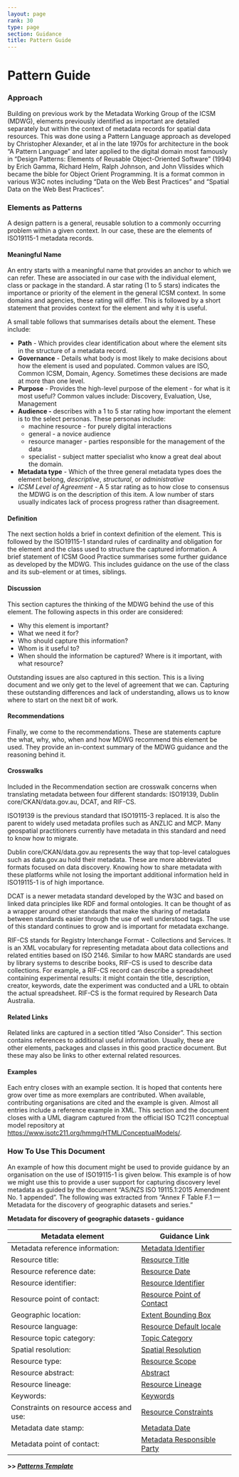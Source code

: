 ```yaml
---
layout: page
rank: 30
type: page
section: Guidance
title: Pattern Guide
---
```

# Pattern Guide

### Approach

Building on previous work by the Metadata Working Group of the ICSM (MDWG), elements previously identified as important are detailed separately but within the context of metadata records for spatial data resources. This was done using a Pattern Language approach as developed by Christopher Alexander, et al in the late 1970s for architecture in the book “A Pattern Language” and later applied to the digital domain most famously in “Design Patterns: Elements of Reusable Object-Oriented Software” (1994) by Erich Gamma, Richard Helm, Ralph Johnson, and John Vlissides which became the bible for Object Orient Programming. It is a format common in various W3C notes including “Data on the Web Best Practices” and “Spatial Data on the Web Best Practices”.

### Elements as Patterns

A design pattern is a general, reusable solution to a commonly occurring problem within a given context. In our case, these are the elements of ISO19115-1 metadata records. 

#### Meaningful Name

An entry starts with a meaningful name that provides an anchor to which we can refer. These are associated in our case with the individual element, class or package in the standard. A star rating (1 to 5 stars) indicates the importance or priority of the element in the general ICSM context. In some domains and agencies, these rating will differ. This is followed by a short statement that provides context for the element and why it is useful.

A small table follows that summarises details about the element. These include:
- **Path** -  Which provides clear identification about where the element sits in the structure of a metadata record.
- **Governance** -  Details what body is most likely to make decisions about how the element is used and populated. Common values are ISO, Common ICSM, Domain, Agency. Sometimes these decisions are made at more than one level.
- **Purpose** - Provides the high-level purpose of the element - for what is it most useful? Common values include: Discovery, Evaluation, Use, Management
- **Audience -** describes with a 1 to 5 star rating how important the element is to the select personas.  These personas include:
  - machine resource - for purely digital interactions
  - general - a novice audience
  - resource manager - parties responsible for the management of the data
  - specialist - subject matter specialist who know a great deal about the domain.
- **Metadata type** - Which of the three general metadata types does the element belong, *descriptive*, *structural*, or *administrative*
- *ICSM Level of Agreement* - A 5 star rating as to how close to consensus the MDWG is on the description of this item. A low number of stars usually indicates lack of process progress rather than disagreement.

#### Definition

The next section holds a brief in context definition of the element. This is followed by the ISO19115-1 standard rules of cardinality and obligation for the element and the class used to structure the captured information. A brief statement of ICSM Good Practice summarises some further guidance as developed by the MDWG. This includes guidance on the use of the class and its sub-element or at times, siblings.

#### Discussion

This section captures the thinking of the MDWG behind the use of this element. The following aspects in this order are considered:
- Why this element is important?
- What we need it for?
- Who should capture this information? 
- Whom is it useful to?
- When should the information be captured? 
Where is it important, with what resource?

Outstanding issues are also captured in this section. This is a living document and we only get to the level of agreement that we can.  Capturing these outstanding differences and lack of understanding, allows us to know where to start on the next bit of work.

#### Recommendations

Finally, we come to the recommendations. These are statements capture the what, why, who, when and how MDWG recommend this element be used. They provide an in-context summary of the MDWG guidance and the reasoning behind it.

#### Crosswalks

Included in the Recommendation section are crosswalk concerns when translating metadata between four different standards: ISO19139, Dublin core/CKAN/data.gov.au, DCAT, and RIF-CS. 

ISO19139 is the previous standard that ISO19115-3 replaced. It is also the parent to widely used metadata profiles such as ANZLIC and MCP. Many geospatial practitioners currently have metadata in this standard and need to know how to migrate.

Dublin core/CKAN/data.gov.au represents the way that top-level catalogues such as data.gov.au hold their metadata. These are more abbreviated formats focused on data discovery. Knowing how to share metadata with these platforms while not losing the important additional information held in ISO19115-1 is of high importance.

DCAT is a newer metadata standard developed by the W3C and based on linked data principles like RDF and formal ontologies. It can be thought of as a wrapper around other standards that make the sharing of metadata between standards easier through the use of well understood tags. The use of this standard continues to grow and is important for metadata exchange.

RIF-CS stands for Registry Interchange Format - Collections and Services. It is an XML vocabulary for representing metadata about data collections and related entities based on ISO 2146. Similar to how MARC standards are used by library systems to describe books, RIF-CS is used to describe data collections. For example, a RIF-CS record can describe a spreadsheet containing experimental results: it might contain the title, description, creator, keywords, date the experiment was conducted and a URL to obtain the actual spreadsheet. RIF-CS is the format required by Research Data Australia.

#### Related Links

Related links are captured in a section titled “Also Consider”. This section contains references to additional useful information. Usually, these are other elements, packages and classes in this good practice document. But these may also be links to other external related resources.

#### Examples

Each entry closes with an example section.  It is hoped that contents here grow over time as more exemplars are contributed. When available, contributing organisations are cited and the example is given.  Almost all entries include a reference example in XML.  This section and the document closes with a UML diagram captured from the official ISO TC211 conceptual model repository at https://www.isotc211.org/hmmg/HTML/ConceptualModels/.

### How To Use This Document

An example of how this document might be used to provide guidance by an organisation on the use of ISO19115-1 is given below. This example is of how we might use this to provide a user support for capturing discovery level metadata as guided by the document “AS/NZS ISO 19115.1:2015 Amendment No. 1 appended”. The following was extracted from “Annex F Table F.1 — Metadata for the discovery of geographic datasets and series.”

**Metadata for discovery of geographic datasets - guidance**

| **Metadata element** | **Guidance Link** | 
| --- | --- |
| Metadata reference information: | [Metadata Identifier](./MetadataIdentifier)|
| Resource title: | [Resource Title](./ResourceTitle)|
| Resource reference date: | [Resource Date](./ResourceDate) |
| Resource identifier: | [Resource Identifier](./ResourceIdentifier) |
| Resource point of contact:  | [Resource Point of Contact](./ResourcePointOfContact)|
| Geographic location: | [Extent Bounding Box](./ExtentBoundingBox) |
| Resource language:  | [Resource Default locale](./ResourceLocale)  |
| Resource topic category: | [Topic Category](./TopicCategory)    |
| Spatial resolution:   | [Spatial Resolution](./SpatialResolution) |
| Resource type:  | [Resource Scope](./MetadataScope)  |
| Resource abstract:   | [Abstract](./Abstract) |
| Resource lineage: | [Resource Lineage](./ResourceLineage)  |
| Keywords:   | [Keywords](./Keywords)  |
| Constraints on resource access and use: | [Resource Constraints](./ResourceOtherConstraints)   |
| Metadata date stamp:  | [Metadata Date](./MetadataDate)  |
|Metadata point of contact: | [Metadata Responsible Party](./MetadataContact)  |



**>> [*Patterns Template*](./Template)**
